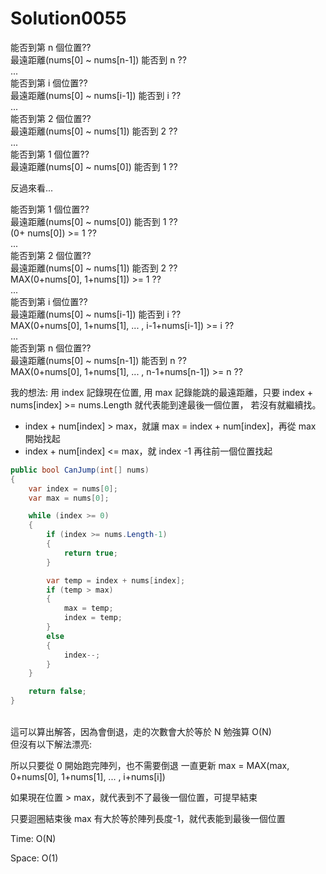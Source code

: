 ﻿# Solution0055

能否到第 n 個位置??
<br/>最遠距離(nums[0] ~ nums[n-1]) 能否到 n ??
<br/>...
<br/>能否到第 i 個位置??
<br/>最遠距離(nums[0] ~ nums[i-1]) 能否到 i ??
<br/>...
<br/>能否到第 2 個位置??
<br/>最遠距離(nums[0] ~ nums[1]) 能否到 2 ??
<br/>...
<br/>能否到第 1 個位置??
<br/>最遠距離(nums[0] ~ nums[0]) 能否到 1 ??

反過來看...

能否到第 1 個位置??
<br/>最遠距離(nums[0] ~ nums[0]) 能否到 1 ??
<br/>(0+ nums[0]) >= 1 ??
<br/>...
<br/>能否到第 2 個位置??
<br/>最遠距離(nums[0] ~ nums[1]) 能否到 2 ??
<br/>MAX(0+nums[0], 1+nums[1]) >= 1 ??
<br/>...
<br/>能否到第 i 個位置??
<br/>最遠距離(nums[0] ~ nums[i-1]) 能否到 i ??
<br/>MAX(0+nums[0], 1+nums[1], ... , i-1+nums[i-1]) >= i ??
<br/>...
<br/>能否到第 n 個位置??
<br/>最遠距離(nums[0] ~ nums[n-1]) 能否到 n ??
<br/>MAX(0+nums[0], 1+nums[1], ... , n-1+nums[n-1]) >= n ??

我的想法: 用 index 記錄現在位置, 用 max 記錄能跳的最遠距離，只要 index + nums[index] >= nums.Length 就代表能到達最後一個位置，
若沒有就繼續找。

- index + num[index] > max，就讓 max = index + num[index]，再從 max 開始找起
- index + num[index] <= max，就 index -1 再往前一個位置找起

```csharp
public bool CanJump(int[] nums)
{
    var index = nums[0];
    var max = nums[0];

    while (index >= 0)
    {
        if (index >= nums.Length-1)
        {
            return true;
        }

        var temp = index + nums[index];
        if (temp > max)
        {
            max = temp;
            index = temp;
        }
        else
        {
            index--;
        }
    }

    return false;
}
```

<br/>這可以算出解答，因為會倒退，走的次數會大於等於 N 勉強算 O(N) 
<br/>但沒有以下解法漂亮:

所以只要從 0 開始跑完陣列，也不需要倒退
一直更新 max = MAX(max, 0+nums[0], 1+nums[1], ... , i+nums[i])

如果現在位置 > max，就代表到不了最後一個位置，可提早結束

只要迴圈結束後 max 有大於等於陣列長度-1，就代表能到最後一個位置

Time: O(N)

Space: O(1)